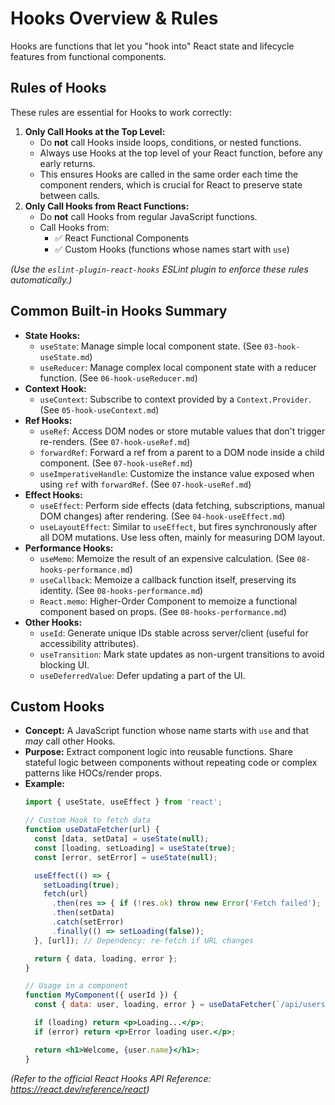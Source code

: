 # Hooks Overview & Rules

Hooks are functions that let you "hook into" React state and lifecycle features from functional components.

## Rules of Hooks

These rules are essential for Hooks to work correctly:

1.  **Only Call Hooks at the Top Level:**
    *   Do **not** call Hooks inside loops, conditions, or nested functions.
    *   Always use Hooks at the top level of your React function, before any early returns.
    *   This ensures Hooks are called in the same order each time the component renders, which is crucial for React to preserve state between calls.
2.  **Only Call Hooks from React Functions:**
    *   Do **not** call Hooks from regular JavaScript functions.
    *   Call Hooks from:
        *   ✅ React Functional Components
        *   ✅ Custom Hooks (functions whose names start with `use`)

*(Use the `eslint-plugin-react-hooks` ESLint plugin to enforce these rules automatically.)*

## Common Built-in Hooks Summary

*   **State Hooks:**
    *   `useState`: Manage simple local component state. (See `03-hook-useState.md`)
    *   `useReducer`: Manage complex local component state with a reducer function. (See `06-hook-useReducer.md`)
*   **Context Hook:**
    *   `useContext`: Subscribe to context provided by a `Context.Provider`. (See `05-hook-useContext.md`)
*   **Ref Hooks:**
    *   `useRef`: Access DOM nodes or store mutable values that don't trigger re-renders. (See `07-hook-useRef.md`)
    *   `forwardRef`: Forward a ref from a parent to a DOM node inside a child component. (See `07-hook-useRef.md`)
    *   `useImperativeHandle`: Customize the instance value exposed when using `ref` with `forwardRef`. (See `07-hook-useRef.md`)
*   **Effect Hooks:**
    *   `useEffect`: Perform side effects (data fetching, subscriptions, manual DOM changes) after rendering. (See `04-hook-useEffect.md`)
    *   `useLayoutEffect`: Similar to `useEffect`, but fires synchronously after all DOM mutations. Use less often, mainly for measuring DOM layout.
*   **Performance Hooks:**
    *   `useMemo`: Memoize the result of an expensive calculation. (See `08-hooks-performance.md`)
    *   `useCallback`: Memoize a callback function itself, preserving its identity. (See `08-hooks-performance.md`)
    *   `React.memo`: Higher-Order Component to memoize a functional component based on props. (See `08-hooks-performance.md`)
*   **Other Hooks:**
    *   `useId`: Generate unique IDs stable across server/client (useful for accessibility attributes).
    *   `useTransition`: Mark state updates as non-urgent transitions to avoid blocking UI.
    *   `useDeferredValue`: Defer updating a part of the UI.

## Custom Hooks

*   **Concept:** A JavaScript function whose name starts with `use` and that *may* call other Hooks.
*   **Purpose:** Extract component logic into reusable functions. Share stateful logic between components without repeating code or complex patterns like HOCs/render props.
*   **Example:**
    ```jsx
    import { useState, useEffect } from 'react';

    // Custom Hook to fetch data
    function useDataFetcher(url) {
      const [data, setData] = useState(null);
      const [loading, setLoading] = useState(true);
      const [error, setError] = useState(null);

      useEffect(() => {
        setLoading(true);
        fetch(url)
          .then(res => { if (!res.ok) throw new Error('Fetch failed'); return res.json(); })
          .then(setData)
          .catch(setError)
          .finally(() => setLoading(false));
      }, [url]); // Dependency: re-fetch if URL changes

      return { data, loading, error };
    }

    // Usage in a component
    function MyComponent({ userId }) {
      const { data: user, loading, error } = useDataFetcher(`/api/users/${userId}`);

      if (loading) return <p>Loading...</p>;
      if (error) return <p>Error loading user.</p>;

      return <h1>Welcome, {user.name}</h1>;
    }
    ```

*(Refer to the official React Hooks API Reference: https://react.dev/reference/react)*
